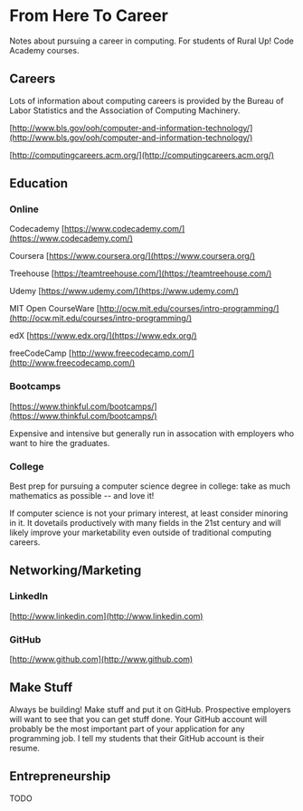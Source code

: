 
# From Here To Career

Notes about pursuing a career in computing.
For students of Rural Up! Code Academy courses.

## Careers

Lots of information about computing
careers is provided by the Bureau of Labor Statistics
and the Association of Computing Machinery.

[http://www.bls.gov/ooh/computer-and-information-technology/](http://www.bls.gov/ooh/computer-and-information-technology/)

[http://computingcareers.acm.org/](http://computingcareers.acm.org/)

## Education

### Online

Codecademy
[https://www.codecademy.com/](https://www.codecademy.com/)

Coursera
[https://www.coursera.org/](https://www.coursera.org/)

Treehouse
[https://teamtreehouse.com/](https://teamtreehouse.com/)

Udemy
[https://www.udemy.com/](https://www.udemy.com/)

MIT Open CourseWare
[http://ocw.mit.edu/courses/intro-programming/](http://ocw.mit.edu/courses/intro-programming/)

edX
[https://www.edx.org/](https://www.edx.org/)

freeCodeCamp
[http://www.freecodecamp.com/](http://www.freecodecamp.com/)


### Bootcamps

[https://www.thinkful.com/bootcamps/](https://www.thinkful.com/bootcamps/)

Expensive and intensive but generally run in assocation with employers who want
to hire the graduates.

### College

Best prep for pursuing a computer science degree in college:
take as much mathematics as possible -- and love it!

If computer science is not your primary interest, at least
consider minoring in it. It dovetails productively with
many fields in the 21st century and will likely improve
your marketability even outside of traditional computing
careers.

## Networking/Marketing

### LinkedIn

[http://www.linkedin.com](http://www.linkedin.com)

### GitHub

[http://www.github.com](http://www.github.com)

## Make Stuff

Always be building! Make stuff and put it on GitHub.  Prospective employers
will want to see that you can get stuff done. Your GitHub account will probably
be the most important part of your application for any programming job. I tell
my students that their GitHub account is their resume.

## Entrepreneurship

TODO
